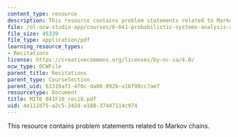```yaml
---
content_type: resource
description: This resource contains problem statements related to Markov chains.
file: /ol-ocw-studio-app/courses/6-041-probabilistic-systems-analysis-and-applied-probability-fall-2010/4e112d75a2c5242da18837447114c974_MIT6_041F10_rec18.pdf
file_size: 45339
file_type: application/pdf
learning_resource_types:
- Recitations
license: https://creativecommons.org/licenses/by-nc-sa/4.0/
ocw_type: OCWFile
parent_title: Recitations
parent_type: CourseSection
parent_uid: 61319af1-4f0c-da08-892b-a16f98cc7ae7
resourcetype: Document
title: MIT6_041F10_rec18.pdf
uid: 4e112d75-a2c5-242d-a188-37447114c974
---
```

This resource contains problem statements related to Markov chains.